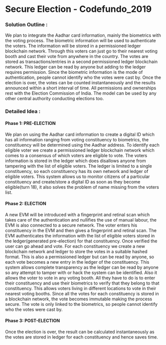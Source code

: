 # Secure Election - Codefundo_2019

### <b> Solution Outline : </b>
<p>
          We plan to integrate the Aadhar card information, mainly the biometrics with the voting process. The biometric information will be used to authenticate the voters. The information will be stored in a permissioned ledger blockchain network. Through this voters can just go to their nearest voting booth and cast their vote from anywhere in the country. 
          The votes are stored as transactions/entries in a second permissioned ledger blockchain network. This ledger can be read by anyone but adding to the ledger requires permission. Since the biometric information is the mode of authentication, people cannot identify who the votes were cast by. 
          Once the election is over, the votes can be counted instantaneously and the results announced within a short interval of time. All permissions and ownerships rest with the Election Commission of India. The model can be used by any other central authority conducting elections too.
</p>     

### <b> Detailed Idea : </b>       
  #### Phase 1: PRE-ELECTION
We plan on using the Aadhar card information to create a digital ID which has all information ranging from voting constituency to biometrics, the constituency will be determined using the Aadhar address. To identify each eligible voter we create a permissioned ledger blockchain network which comes to a consensus of which voters are eligible to vote. The voters information is stored in the ledger which does disallows anyone from tampering with the list of eligible voters. The ledger is limited to a single constituency, so each constituency has its own network and ledger of eligible voters. This system allows us to monitor citizens of a particular constituency and create/store a digital ID as soon as they become eligible(turn 18), it also solves the problem of name missing from the voters list. <br>     
  #### Phase 2: ELECTION
A new EVM will be introduced with a fingerprint and retinal scan which takes care of the authentication and nullifies the use of manual labour, the EVM is also connected to a secure network. The voter enters his constituency in the EVM and then gives a fingerprint and retinal scan. The EVM authenticates the information with the list of eligible voters stored in the ledger(generated pre-election) for that constituency. Once verified the user can go ahead and vote. For each constituency we create a new blockchain network and ledger to store the votes in a suitable hashed format. This is also a permissioned ledger but can be read by anyone, so each vote becomes a new entry in the ledger of the constituency. This system allows complete transparency as the ledger can be read by anyone so any attempt to tamper with or hack the system can be identified. Also it allows the voter to vote in any voting booth. All they have to do is to enter their constituency and use their biometrics to verify that they belong to that constituency. This allows voters living in different locations to vote in their nearest voting booths. Since all the votes for each constituency is stored in a blockchain network, the vote becomes immutable making the process secure. The vote is only linked to the biometrics, so people cannot identify who the votes were cast by. <br>
  #### Phase 3: POST-ELECTION
Once the election is over, the result can be calculated instantaneously as the votes are stored in ledger for each constituency and hence saves time. 

